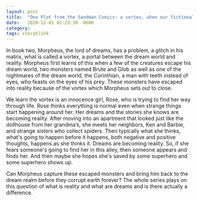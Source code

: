 ```yaml
---
layout: post
title:  "One Plot from the Sandman Comics: a vortex, when our fictional stories become reality"
date:   2020-12-01 02:23:30 -0600
category: 
tags: storyblink
---
```

In book two, Morpheus, the lord of dreams, has a problem, a glitch in his matrix, what is called a vortex, a portal between the dream world and reality. Morpheus first learns of this when a few of the creatures escape his dream world, two monsters named Brute and Glob as well as one of the nightmares of the dream world, the Corinthian, a man with teeth instead of eyes, who feasts on the eyes of his prey. These monsters have escaped into reality because of the vortex which Morpheus sets out to close.

We learn the vortex is an innocence girl, Rose, who is trying to find her way through life. Rose thinks everything is normal even when strange things start happening around her. Her dreams and the stories she knows are becoming reality. After moving into an apartment that looked just like the dollhouse from her grandma’s, she meets her neighbors, Ken and Barbie, and strange sisters who collect spiders. Then typically what she thinks, what's going to happen before it happens, both negative and positive thoughts, happens as she thinks it. Dreams are becoming reality. So, if she fears someone's going to find her in this alley, then someone appears and finds her. And then maybe she hopes she's saved by some superhero and some superhero shows up. 

Can Morpheus capture these escaped monsters and bring him back to the dream realm before they corrupt earth forever?  The whole series plays on this question of what is reality and what are dreams and is there actually a difference.
